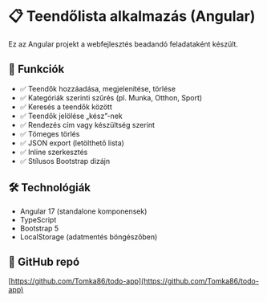 # 📋 Teendőlista alkalmazás (Angular)

Ez az Angular projekt a webfejlesztés beadandó feladataként készült. 

## 🧩 Funkciók

- ✅ Teendők hozzáadása, megjelenítése, törlése
- ✅ Kategóriák szerinti szűrés (pl. Munka, Otthon, Sport)
- ✅ Keresés a teendők között
- ✅ Teendők jelölése „kész”-nek
- ✅ Rendezés cím vagy készültség szerint
- ✅ Tömeges törlés
- ✅ JSON export (letölthető lista)
- ✅ Inline szerkesztés
- ✅ Stílusos Bootstrap dizájn

## 🛠️ Technológiák

- Angular 17 (standalone komponensek)
- TypeScript
- Bootstrap 5
- LocalStorage (adatmentés böngészőben)

## 🔗 GitHub repó

[https://github.com/Tomka86/todo-app](https://github.com/Tomka86/todo-app)



